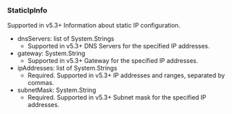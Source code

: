 ### StaticIpInfo
Supported in v5.3+
Information about static IP configuration.

- dnsServers: list of System.Strings
  - Supported in v5.3+
DNS Servers for the specified IP addresses.
- gateway: System.String
  - Supported in v5.3+
Gateway for the specified IP addresses.
- ipAddresses: list of System.Strings
  - Required. Supported in v5.3+
IP addresses and ranges, separated by commas.
- subnetMask: System.String
  - Required. Supported in v5.3+
Subnet mask for the specified IP addresses.
